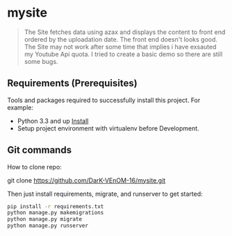# mysite
> The Site fetches data using azax and displays the content to front end ordered by the uploadation date. The front end doesn't looks good. The Site may not work after some time that implies i have exsauted my Youtube Api quota. I tried to create a basic demo so there are still some bugs.
## Requirements  (Prerequisites)
Tools and packages required to successfully install this project.
For example:
* Python 3.3 and up [Install](https://link-for-setup-guide)
* Setup project environment with virtualenv before Development.


## Git commands

How to clone repo:

git clone https://github.com/DarK-VEnOM-16/mysite.git

Then just install requirements, migrate, and runserver to get started:

```bash
pip install -r requirements.txt
python manage.py makemigrations
python manage.py migrate
python manage.py runserver
```






